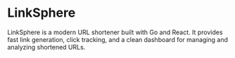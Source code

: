 # LinkSphere
LinkSphere is a modern URL shortener built with Go and React. It provides fast link generation, click tracking, and a clean dashboard for managing and analyzing shortened URLs.
